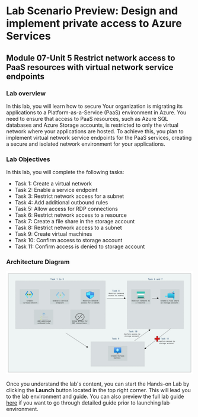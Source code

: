 # Lab Scenario Preview: Design and implement private access to Azure Services

## Module 07-Unit 5 Restrict network access to PaaS resources with virtual network service endpoints

### Lab overview

In this lab, you will learn how to secure Your organization is migrating its applications to a Platform-as-a-Service (PaaS) environment in Azure. You need to ensure that access to PaaS resources, such as Azure SQL databases and Azure Storage accounts, is restricted to only the virtual network where your applications are hosted. To achieve this, you plan to implement virtual network service endpoints for the PaaS services, creating a secure and isolated network environment for your applications.

### Lab Objectives
  
In this lab, you will complete the following tasks:

+ Task 1: Create a virtual network
+ Task 2: Enable a service endpoint
+ Task 3: Restrict network access for a subnet
+ Task 4: Add additional outbound rules 
+ Task 5: Allow access for RDP connections
+ Task 6: Restrict network access to a resource
+ Task 7: Create a file share in the storage account
+ Task 8: Restrict network access to a subnet
+ Task 9: Create virtual machines
+ Task 10: Confirm access to storage account
+ Task 11: Confirm access is denied to storage account

### Architecture Diagram
![](media/new7-5.png) 

Once you understand the lab's content, you can start the Hands-on Lab by clicking the **Launch** button located in the top right corner. This will lead you to the lab environment and guide. You can also preview the full lab guide [here](https://experience.cloudlabs.ai/#/labguidepreview/b17ef699-9704-4a0d-be14-7d2ab94469f1) if you want to go through detailed guide prior to launching lab environment.















